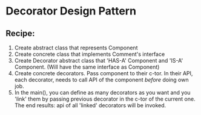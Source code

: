 # Decorator Design Pattern

## Recipe:

1. Create abstract class that represents Component
2. Create concrete class that implements Comment's interface
3. Create Decorator abstract class that 'HAS-A' Component and 'IS-A' Component. (Will have the same interface as Component)
4. Create concrete decorators. Pass component to their c-tor. In their API, each decorator, needs to call API of the component *before* doing own job.
5. In the main(), you can define as many decorators as you want and you 'link' them by passing previous decorator in the c-tor of the current one. The end results: api of all 'linked' decorators will be invoked.
